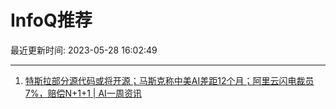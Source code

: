 # InfoQ推荐

最近更新时间: 2023-05-28 16:02:49

--- 
1. [特斯拉部分源代码或将开源；马斯克称中美AI差距12个月；阿里云闪电裁员7%，赔偿N+1+1 | AI一周资讯](https://www.infoq.cn/article/jMM2qePbG1wu9VNaZQh2) 
